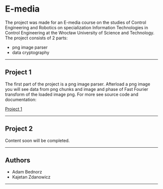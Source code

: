 # E-media

The project was made for an E-media course on the studies of Control Engineering and Robotics on specialization Information Technologies in Control Engineering at the Wrocław University of Science and Technology.
The project consists of 2 parts:

- png image parser
- data cryptography

---

## Project 1

The first part of the project is a png image parser. Afterload a png image you will see data from  png chunks
and image and phase of  Fast Fourier transform of the loaded image png. For more see source code and documentation:

[Project 1](https://github.com/ART-Students/E-media/tree/main/Project1)

---

## Project 2

Content soon will be completed.

---

## Authors

- Adam Bednorz
- Kajetan Zdanowicz

---
